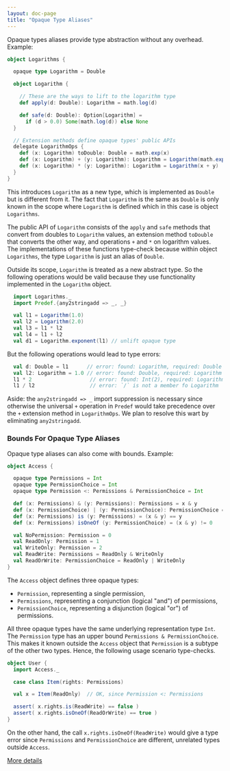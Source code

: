 ```yaml
---
layout: doc-page
title: "Opaque Type Aliases"
---
```


Opaque types aliases provide type abstraction without any overhead. Example:

```scala
object Logarithms {

  opaque type Logarithm = Double

  object Logarithm {

    // These are the ways to lift to the logarithm type
    def apply(d: Double): Logarithm = math.log(d)

    def safe(d: Double): Option[Logarithm] =
      if (d > 0.0) Some(math.log(d)) else None
  }

  // Extension methods define opaque types' public APIs
  delegate LogarithmOps {
    def (x: Logarithm) toDouble: Double = math.exp(x)
    def (x: Logarithm) + (y: Logarithm): Logarithm = Logarithm(math.exp(x) + math.exp(y))
    def (x: Logarithm) * (y: Logarithm): Logarithm = Logarithm(x + y)
  }
}
```

This introduces `Logarithm` as a new type, which is implemented as `Double` but is different from it. The fact that `Logarithm` is the same as `Double` is only known in the scope where
`Logarithm` is defined which in this case is object `Logarithms`.

The public API of `Logarithm` consists of the `apply` and `safe` methods that convert from doubles to `Logarithm` values, an extension method `toDouble` that converts the other way,
and operations `+` and `*` on logarithm values. The implementations of these functions
type-check because within object `Logarithms`, the type `Logarithm` is just an alias of `Double`.

Outside its scope, `Logarithm` is treated as a new abstract type. So the
following operations would be valid because they use functionality implemented in the `Logarithm` object.

```scala
  import Logarithms._
  import Predef.{any2stringadd => _, _}

  val l1 = Logarithm(1.0)
  val l2 = Logarithm(2.0)
  val l3 = l1 * l2
  val l4 = l1 + l2
  val d1 = Logarithm.exponent(l1) // unlift opaque type
```

But the following operations would lead to type errors:

```scala
  val d: Double = l1      // error: found: Logarithm, required: Double
  val l2: Logarithm = 1.0 // error: found: Double, required: Logarithm
  l1 * 2                   // error: found: Int(2), required: Logarithm
  l1 / l2                  // error: `/` is not a member fo Logarithm
```

Aside: the `any2stringadd => _` import suppression is necessary since otherwise the universal `+` operation in `Predef` would take precedence over the `+` extension method in `LogarithmOps`. We plan to resolve this wart by eliminating `any2stringadd`.

### Bounds For Opaque Type Aliases

Opaque type aliases can also come with bounds. Example:
```scala
object Access {

  opaque type Permissions = Int
  opaque type PermissionChoice = Int
  opaque type Permission <: Permissions & PermissionChoice = Int

  def (x: Permissions) & (y: Permissions): Permissions = x & y
  def (x: PermissionChoice) | (y: PermissionChoice): PermissionChoice = x | y
  def (x: Permissions) is (y: Permissions) = (x & y) == y
  def (x: Permissions) isOneOf (y: PermissionChoice) = (x & y) != 0

  val NoPermission: Permission = 0
  val ReadOnly: Permission = 1
  val WriteOnly: Permission = 2
  val ReadWrite: Permissions = ReadOnly & WriteOnly
  val ReadOrWrite: PermissionChoice = ReadOnly | WriteOnly
}
```
The `Access` object defines three opaque types:

 - `Permission`, representing a single permission,
 - `Permissions`, representing a conjunction (logical "and") of permissions,
 - `PermissionChoice`, representing a disjunction (logical "or") of permissions.

All three opaque types have the same underlying representation type `Int`. The
`Permission` type has an upper bound `Permissions & PermissionChoice`. This makes
it known outside the `Access` object that `Permission` is a subtype of the other
two types.  Hence, the following usage scenario type-checks.
```scala
object User {
  import Access._

  case class Item(rights: Permissions)

  val x = Item(ReadOnly)  // OK, since Permission <: Permissions

  assert( x.rights.is(ReadWrite) == false )
  assert( x.rights.isOneOf(ReadOrWrite) == true )
}
```
On the other hand, the call `x.rights.isOneOf(ReadWrite)` would give a type error
since `Permissions` and `PermissionChoice` are different, unrelated types outside `Access`.

[More details](opaques-details.md)
